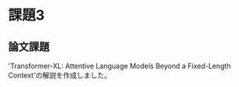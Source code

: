 # 課題3

論文課題
----
'Transformer-XL: Attentive Language Models Beyond a Fixed-Length Context'の解説を作成しました。
